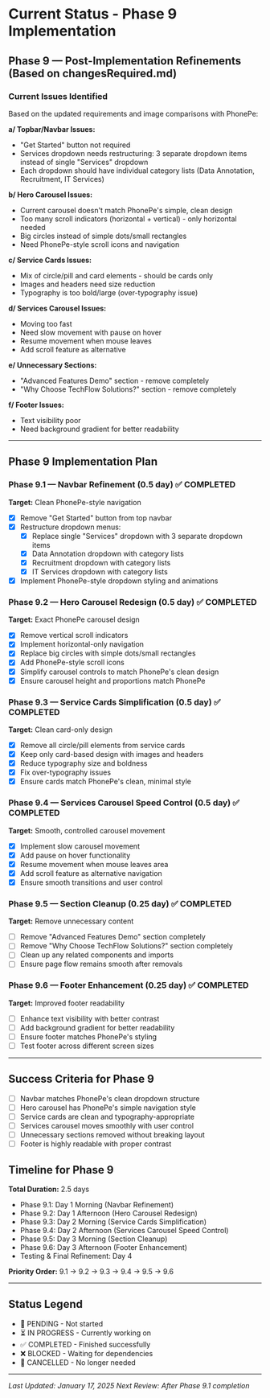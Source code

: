 # Current Status - Phase 9 Implementation

## Phase 9 — Post-Implementation Refinements (Based on changesRequired.md)

### Current Issues Identified
Based on the updated requirements and image comparisons with PhonePe:

**a/ Topbar/Navbar Issues:**
- "Get Started" button not required
- Services dropdown needs restructuring: 3 separate dropdown items instead of single "Services" dropdown
- Each dropdown should have individual category lists (Data Annotation, Recruitment, IT Services)

**b/ Hero Carousel Issues:**
- Current carousel doesn't match PhonePe's simple, clean design
- Too many scroll indicators (horizontal + vertical) - only horizontal needed
- Big circles instead of simple dots/small rectangles
- Need PhonePe-style scroll icons and navigation

**c/ Service Cards Issues:**
- Mix of circle/pill and card elements - should be cards only
- Images and headers need size reduction
- Typography is too bold/large (over-typography issue)

**d/ Services Carousel Issues:**
- Moving too fast
- Need slow movement with pause on hover
- Resume movement when mouse leaves
- Add scroll feature as alternative

**e/ Unnecessary Sections:**
- "Advanced Features Demo" section - remove completely
- "Why Choose TechFlow Solutions?" section - remove completely

**f/ Footer Issues:**
- Text visibility poor
- Need background gradient for better readability

---

## Phase 9 Implementation Plan

### Phase 9.1 — Navbar Refinement (0.5 day) ✅ COMPLETED
**Target:** Clean PhonePe-style navigation
- [x] Remove "Get Started" button from top navbar
- [x] Restructure dropdown menus:
  - [x] Replace single "Services" dropdown with 3 separate dropdown items
  - [x] Data Annotation dropdown with category lists
  - [x] Recruitment dropdown with category lists  
  - [x] IT Services dropdown with category lists
- [x] Implement PhonePe-style dropdown styling and animations

### Phase 9.2 — Hero Carousel Redesign (0.5 day) ✅ COMPLETED
**Target:** Exact PhonePe carousel design
- [x] Remove vertical scroll indicators
- [x] Implement horizontal-only navigation
- [x] Replace big circles with simple dots/small rectangles
- [x] Add PhonePe-style scroll icons
- [x] Simplify carousel controls to match PhonePe's clean design
- [x] Ensure carousel height and proportions match PhonePe

### Phase 9.3 — Service Cards Simplification (0.5 day) ✅ COMPLETED
**Target:** Clean card-only design
- [x] Remove all circle/pill elements from service cards
- [x] Keep only card-based design with images and headers
- [x] Reduce typography size and boldness
- [x] Fix over-typography issues
- [x] Ensure cards match PhonePe's clean, minimal style

### Phase 9.4 — Services Carousel Speed Control (0.5 day) ✅ COMPLETED
**Target:** Smooth, controlled carousel movement
- [x] Implement slow carousel movement
- [x] Add pause on hover functionality
- [x] Resume movement when mouse leaves area
- [x] Add scroll feature as alternative navigation
- [x] Ensure smooth transitions and user control

### Phase 9.5 — Section Cleanup (0.25 day) ✅ COMPLETED
**Target:** Remove unnecessary content
- [ ] Remove "Advanced Features Demo" section completely
- [ ] Remove "Why Choose TechFlow Solutions?" section completely
- [ ] Clean up any related components and imports
- [ ] Ensure page flow remains smooth after removals

### Phase 9.6 — Footer Enhancement (0.25 day) ✅ COMPLETED
**Target:** Improved footer readability
- [ ] Enhance text visibility with better contrast
- [ ] Add background gradient for better readability
- [ ] Ensure footer matches PhonePe's styling
- [ ] Test footer across different screen sizes

---

## Success Criteria for Phase 9
- [ ] Navbar matches PhonePe's clean dropdown structure
- [ ] Hero carousel has PhonePe's simple navigation style
- [ ] Service cards are clean and typography-appropriate
- [ ] Services carousel moves smoothly with user control
- [ ] Unnecessary sections removed without breaking layout
- [ ] Footer is highly readable with proper contrast

## Timeline for Phase 9
**Total Duration:** 2.5 days
- Phase 9.1: Day 1 Morning (Navbar Refinement)
- Phase 9.2: Day 1 Afternoon (Hero Carousel Redesign)  
- Phase 9.3: Day 2 Morning (Service Cards Simplification)
- Phase 9.4: Day 2 Afternoon (Services Carousel Speed Control)
- Phase 9.5: Day 3 Morning (Section Cleanup)
- Phase 9.6: Day 3 Afternoon (Footer Enhancement)
- Testing & Final Refinement: Day 4

**Priority Order:** 9.1 → 9.2 → 9.3 → 9.4 → 9.5 → 9.6

---

## Status Legend
- 🔄 PENDING - Not started
- ⏳ IN PROGRESS - Currently working on
- ✅ COMPLETED - Finished successfully
- ❌ BLOCKED - Waiting for dependencies
- 🚫 CANCELLED - No longer needed

---

*Last Updated: January 17, 2025*
*Next Review: After Phase 9.1 completion*
